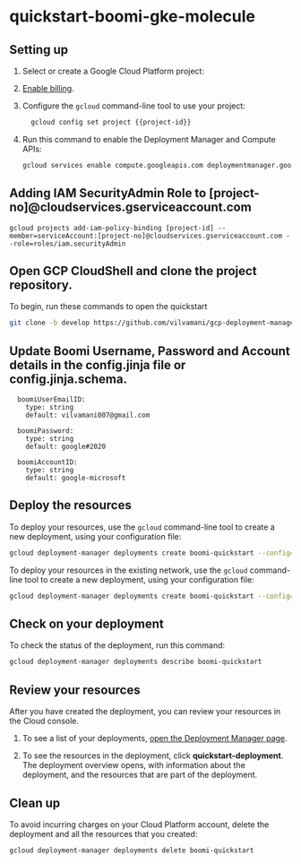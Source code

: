 # quickstart-boomi-gke-molecule

## Setting up

1. Select or create a Google Cloud Platform project:

    <walkthrough-project-setup></walkthrough-project-setup>

1. [Enable billing](https://support.google.com/cloud/answer/6293499#enable-billing).

1. Configure the `gcloud` command-line tool to use your project:

    ```sh
	  gcloud config set project {{project-id}}
    ```

1. Run this command to enable the Deployment Manager and Compute APIs:

    ```sh
    gcloud services enable compute.googleapis.com deploymentmanager.googleapis.com  
    ```

## Adding IAM SecurityAdmin Role to [project-no]@cloudservices.gserviceaccount.com

```
gcloud projects add-iam-policy-binding [project-id] --member=serviceAccount:[project-no]@cloudservices.gserviceaccount.com --role=roles/iam.securityAdmin
```

## Open GCP CloudShell and clone the project repository.

To begin, run these commands to open the quickstart

```sh
git clone -b develop https://github.com/vilvamani/gcp-deployment-manager.git  boomi_quickstart && cd boomi_quickstart
```

## Update Boomi Username, Password and Account details in the config.jinja file or config.jinja.schema.

```
  boomiUserEmailID:
    type: string
    default: vilvamani007@gmail.com

  boomiPassword:
    type: string
    default: google#2020

  boomiAccountID:
    type: string
    default: google-microsoft
```

## Deploy the resources

To deploy your resources, use the `gcloud` command-line tool to create a new
deployment, using your configuration file:

```sh
gcloud deployment-manager deployments create boomi-quickstart --config=test_data/config.yaml
```

To deploy your resources in the existing network, use the `gcloud` command-line tool to create a new
deployment, using your configuration file:

```sh
gcloud deployment-manager deployments create boomi-quickstart --config=test_data/config_existing_vpc.yaml
```

## Check on your deployment

To check the status of the deployment, run this command:

```sh
gcloud deployment-manager deployments describe boomi-quickstart
```

## Review your resources

After you have created the deployment, you can review your resources in the
Cloud console.

1. To see a list of your deployments,
    [open the Deployment Manager page](https://console.cloud.google.com/dm/deployments).

1. To see the resources in the deployment, click **quickstart-deployment**. The
   deployment overview opens, with information about the deployment, and the
   resources that are part of the deployment.

## Clean up

To avoid incurring charges on your Cloud Platform account, delete the deployment and
all the resources that you created:

```sh
gcloud deployment-manager deployments delete boomi-quickstart
```
